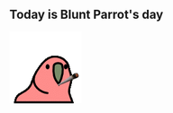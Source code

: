 <h2>Today is Blunt Parrot's day</h2><img src="https://raw.githubusercontent.com/jmhobbs/cultofthepartyparrot.com/master/parrots/hd/bluntparrot.gif" />